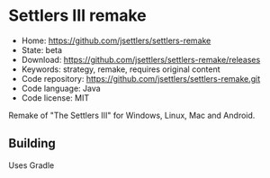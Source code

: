 # Settlers III remake

- Home: https://github.com/jsettlers/settlers-remake
- State: beta
- Download: https://github.com/jsettlers/settlers-remake/releases
- Keywords: strategy, remake, requires original content
- Code repository: https://github.com/jsettlers/settlers-remake.git
- Code language: Java
- Code license: MIT

Remake of "The Settlers III" for Windows, Linux, Mac and Android.

## Building

Uses Gradle

